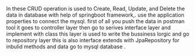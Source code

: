 In these  CRUD operation is used to  Create, Read, Update, and Delete the data in database with help of springboot framework,. use the application properties to connect the mysql. first of all you push the data in  postman tool it goes  to controller layer then go to serives interface layer and implement with class this layer is used to write the bussiness lorgic and go to repository layer this is also interface extends with JpaRepository for inbulid methods and data go to mysql database .
